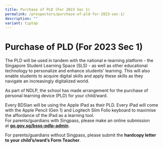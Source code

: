 ```yaml
---
title: Purchase of PLD (For 2023 Sec 1)
permalink: /prospectors/purchase-of-pld-for-2023-sec-1/
description: ""
variant: tiptap
---
```

Purchase of PLD (For 2023 Sec 1)
================================

The PLD will be used in tandem with the national e-learning platform - the Singapore Student Learning Space (SLS) - as well as other educational technology to personalize and enhance students' learning. This will also enable students to acquire digital skills and apply these skills as they navigate an increasingly digitalized world.  
  
As part of NDLP, the school has made arrangement for the purchase of personal learning device (PLD) for your child/ward.  
  
Every BDSian will be using the Apple iPad as their PLD. Every iPad will come with the Apple Pencil (Gen 1) and Logitech Slim Folio keyboard to maximise the affordance of the iPad as a learning tool.  
For parents/guardians&nbsp;with Singpass, please make an online submission at&nbsp;<b>[go.gov.sg/bsss-pdlp-admin](https://go.gov.sg/bsss-pdlp-admin)</b>.  

For parents/guardians&nbsp;without Singpass, please submit the&nbsp;<b>hardcopy letter to your child’s/ward’s Form Teacher</b>.